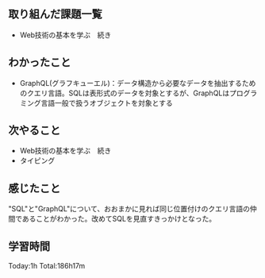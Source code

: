 ## 取り組んだ課題一覧
 - Web技術の基本を学ぶ　続き
## わかったこと
 -  GraphQL(グラフキューエル)：データ構造から必要なデータを抽出するためのクエリ言語。SQLは表形式のデータを対象とするが、GraphQLはプログラミング言語一般で扱うオブジェクトを対象とする

## 次やること
 - Web技術の基本を学ぶ　続き
 - タイピング
## 感じたこと
"SQL"と"GraphQL"について、おおまかに見れば同じ位置付けのクエリ言語の仲間であることがわかった。改めてSQLを見直すきっかけとなった。
## 学習時間
Today:1h  Total:186h17m